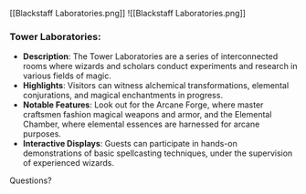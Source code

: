[[Blackstaff Laboratories.png]]
![[Blackstaff Laboratories.png]]
### Tower Laboratories:
- **Description**: The Tower Laboratories are a series of interconnected rooms where wizards and scholars conduct experiments and research in various fields of magic.
- **Highlights**: Visitors can witness alchemical transformations, elemental conjurations, and magical enchantments in progress.
- **Notable Features**: Look out for the Arcane Forge, where master craftsmen fashion magical weapons and armor, and the Elemental Chamber, where elemental essences are harnessed for arcane purposes.
- **Interactive Displays**: Guests can participate in hands-on demonstrations of basic spellcasting techniques, under the supervision of experienced wizards.

Questions?